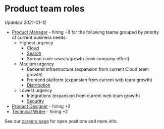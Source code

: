 # Product team roles

_Updated 2021-01-12_

- [Product Manager](https://jobs.lever.co/sourcegraph/254299f5-f91b-43e2-aa1a-3732963dd296) - hiring +8 for the following teams grouped by priority of current business needs:
   - Highest urgency
       - [Cloud](../../engineering/cloud/index.md)
       - [Search](../../engineering/search/index.md)
       - Spread code search/growth (new company effort)
   - Medium urgency
      - Backend infrastructure (expansion from current Cloud team growth)
      - Frontend platform (expansion from current web team growth)
      - [Distribution](../../engineering/distribution/index.md)
   - Lowest urgency
      - Integrations (expansion from current web team growth)
      - [Security](https://jobs.lever.co/sourcegraph/c36db3e1-0ece-465d-ad7c-1eb6de9a4b22)
- [Product Designer](https://jobs.lever.co/sourcegraph/fa7d3807-ae4c-4a35-9401-56dad0958227) - hiring +2
- [Technical Writer](https://jobs.lever.co/sourcegraph/933f214e-338b-422b-b5d9-0b01057576d3) - hiring +2

See our [careers page](../../../company/careers.md) for open positions and more info.
